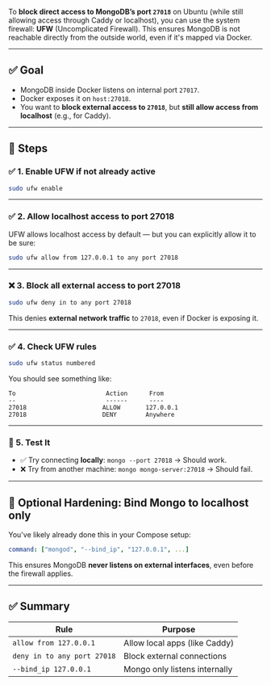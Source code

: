 To **block direct access to MongoDB’s port `27018`** on Ubuntu (while still allowing access through Caddy or localhost), you can use the system firewall: **UFW** (Uncomplicated Firewall). This ensures MongoDB is not reachable directly from the outside world, even if it's mapped via Docker.

---

## ✅ Goal

- MongoDB inside Docker listens on internal port `27017`.
- Docker exposes it on `host:27018`.
- You want to **block external access to `27018`**, but **still allow access from localhost** (e.g., for Caddy).

---

## 🔧 Steps

### ✅ 1. **Enable UFW if not already active**

```bash
sudo ufw enable
```

---

### ✅ 2. **Allow localhost access to port 27018**

UFW allows localhost access by default — but you can explicitly allow it to be sure:

```bash
sudo ufw allow from 127.0.0.1 to any port 27018
```

---

### ❌ 3. **Block all external access to port 27018**

```bash
sudo ufw deny in to any port 27018
```

This denies **external network traffic** to `27018`, even if Docker is exposing it.

---

### ✅ 4. **Check UFW rules**

```bash
sudo ufw status numbered
```

You should see something like:

```
To                         Action      From
--                         ------      ----
27018                     ALLOW       127.0.0.1
27018                     DENY        Anywhere
```

---

### 🧪 5. **Test It**

- ✅ Try connecting **locally**: `mongo --port 27018` → Should work.
- ❌ Try from another machine: `mongo mongo-server:27018` → Should fail.

---

## 🔐 Optional Hardening: Bind Mongo to localhost only

You've likely already done this in your Compose setup:

```yaml
command: ["mongod", "--bind_ip", "127.0.0.1", ...]
```

This ensures MongoDB **never listens on external interfaces**, even before the firewall applies.

---

## ✅ Summary

| Rule                        | Purpose                       |
| --------------------------- | ----------------------------- |
| `allow from 127.0.0.1`      | Allow local apps (like Caddy) |
| `deny in to any port 27018` | Block external connections    |
| `--bind_ip 127.0.0.1`       | Mongo only listens internally |
